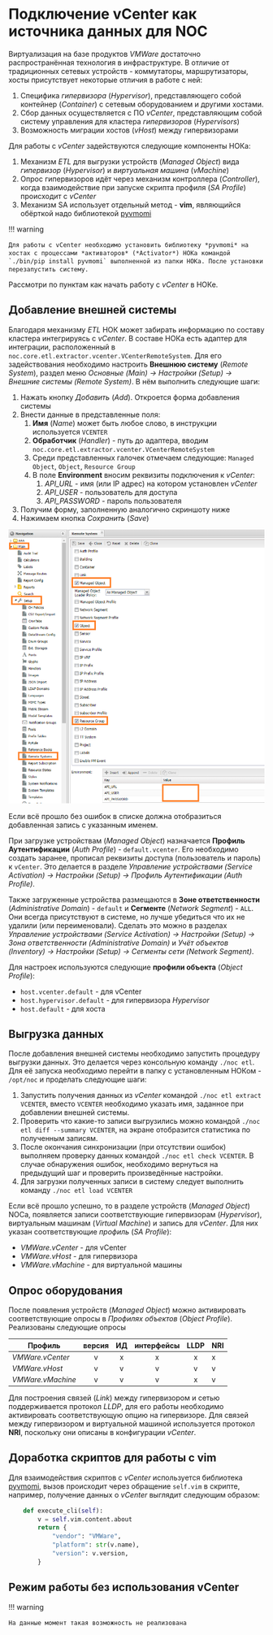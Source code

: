 # Подключение vCenter как источника данных для NOC

Виртуализация на базе продуктов *VMWare* достаточно распространённая технология в инфраструктуре. В отличие от традиционных сетевых устройств - коммутаторы, маршрутизаторы, хосты присутствует некоторые отличия в работе с ней:

1. Специфика *гипервизора* (*Hypervisor*), представляющего собой контейнер (*Container*) с сетевым оборудованием и другими хостами.
2. Сбор данных осуществляется с ПО *vCenter*, представляющим собой систему управления для кластера *гипервизоров* (*Hypervisors*)
3. Возможность миграции хостов (*vHost*) между гипервизорами

Для работы с *vCenter* задействуются следующие компоненты НОКа:

1. Механизм *ETL* для выгрузки устройств (*Managed Object*) вида *гипервизор* (*Hypervisor*) и *виртуальная машина* (*vMachine*)
2. Опрос гипервизоров идёт через механизм контроллера (*Controller*), когда взаимодействие при запуске скрипта профиля (*SA Profile*) происходит с *vCenter*
3. Механизм SA использует отдельный метод - **vim**, являющийся обёрткой надо библиотекой [pyvmomi](https://github.com/vmware/pyvmomi)

!!! warning

    Для работы с vCenter необходимо установить библиотеку *pyvmomi* на хостах с процессами *активаторов* (*Activator*) НОКа командой `./bin/pip install pyvmomi` выполненной из папки НОКа. После установки перезапустить систему.

Рассмотри по пунктам как начать работу с *vCenter* в НОКе.

## Добавление внешней системы

Благодаря механизму *ETL* НОК может забирать информацию по составу кластера интегрируясь с *vCenter*. В составе НОКа есть адаптер для интеграции, расположенный в `noc.core.etl.extractor.vcenter.VCenterRemoteSystem`. Для его задействования необходимо настроить **Внешнюю систему** (*Remote System*), раздел меню *Основные (Main) -> Настройки (Setup) -> Внешние системы (Remote System)*. В нём выполнить следующие шаги:

1. Нажать кнопку *Добавить* (*Add*). Откроется форма добавления системы
2. Внести данные в представленные поля:
    1. **Имя** (*Name*) может быть любое слово, в инструкции используется `VCENTER`
    2. **Обработчик** (*Handler*) - путь до адаптера, вводим `noc.core.etl.extractor.vcenter.VCenterRemoteSystem`
    3. Среди представленных галочек отмечаем следующие: `Managed Object`, `Object`, `Resource Group`
    4. В поле **Environment** вносим реквизиты подключения к *vCenter*:
        1. *API_URL* - имя (или IP адрес) на котором установлен *vCenter*
        2. *API_USER* - пользователь для доступа
        3. *API_PASSWORD* - пароль пользователя
3. Получим форму, заполненную аналогично скриншоту ниже
4. Нажимаем кнопка *Сохранить* (*Save*)

![Remote System. Add VCENTER](remote_system_vcenter_add_form_en.png)

Если всё прошло без ошибок в списке должна отобразиться добавленная запись с указанным именем.

При загрузке устройствам (*Managed Object*) назначается **Профиль Аутентификации** (*Auth Profile*) - `default.vcenter`. Его необходимо создать заранее, прописал реквизиты доступа (пользователь и пароль) к `vCenter`. Это делается в разделе *Управление устройствами (Service Activation) -> Настройки (Setup) -> Профиль Аутентификации (Auth Profile)*.

Также загруженные устройства размещаются в **Зоне ответственности** (*Administrative Domain*) - `default` и **Сегменте** (*Network Segment*) - `ALL`. Они всегда присутствуют в системе, но лучше убедиться что их не удалили (или переименовали). Сделать это можно в разделах *Управление устройствами (Service Activation) -> Настройки (Setup) -> Зона ответственности (Administrative Domain)* и *Учёт объектов (Inventory) -> Настройки (Setup) -> Сегменты сети (Network Segment)*.

Для настроек используются следующие **профили объекта** (*Object Profile*):

* `host.vcenter.default` - для vCenter
* `host.hypervisor.default` - для гипервизора *Hypervisor*
* `host.default` - для хоста

## Выгрузка данных

После добавления внешней системы необходимо запустить процедуру выгрузки данных. Это делается через консольную команду `./noc etl`. Для её запуска необходимо перейти в папку с установленным НОКом - `/opt/noc` и проделать следующие шаги:

1. Запустить получения данных из *vCenter* командой `./noc etl extract VCENTER`, вместо `VCENTER` необходимо указать имя, заданное при добавлении внешней системы.
2. Проверить что какие-то записи выгрузились можно командой `./noc etl diff --summary VCENTER`, на экране отобразится статистика по полученным записям.
3. После окончания синхронизации (при отсутствии ошибок) выполняем проверку данных командой `./noc etl check VCENTER`. В случае обнаружения ошибок, необходимо вернуться на предыдущий шаг и проверить произведённые настройки.
4. Для загрузки полученных записи в систему следует выполнить команду `./noc etl load VCENTER`

Если всё прошло успешно, то в разделе устройств (*Managed Object*) NOCa, появляется записи соответствующие гипервизорам (*Hypervisor*), виртуальным машинам (*Virtual Machine*) и запись для *vCenter*. Для них указан соответствующие *профиль* (*SA Profile*):

* *VMWare.vCenter* - для vCenter
* *VMWare.vHost* - для гипервизора
* *VMWare.vMachine* - для виртуальной машины

## Опрос оборудования

После появления устройств (*Managed Object*) можно активировать соответствующие опросы в *Профилях объектов* (*Object Profile*). Реализованы следующие опросы

| Профиль           | версия |  ИД  | интерфейсы | LLDP | NRI  |
| ----------------- | :----: | :--: | :--------: | :--: | ---- |
| *VMWare.vCenter*  |   v    |  x   |     x      |  x   | x    |
| *VMWare.vHost*    |   v    |  v   |     v      |  v   | v    |
| *VMWare.vMachine* |   v    |  v   |     v      |  x   | v    |

Для построения связей (*Link*) между гипервизором и сетью поддерживается протокол *LLDP*, для его работы необходимо активировать соответствующую опцию на гипервизоре. Для связей между гипервизором и виртуальной машиной используется протокол **NRI**, поскольку они описаны в конфигурации *vCenter*.

## Доработка скриптов для работы с vim

Для взаимодействия скриптов с *vCenter* используется библиотека  [pyvmomi](https://github.com/vmware/pyvmomi), вызов происходит через обращение `self.vim` в скрипте, например, получение данных о *vCenter* выглядит следующим образом:

```python
    def execute_cli(self):
        v = self.vim.content.about
        return {
            "vendor": "VMWare",
            "platform": str(v.name),
            "version": v.version,
        }

```

## Режим работы без использования vCenter

!!! warning

    На данные момент такая возможность не реализована
